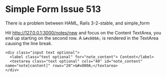 Simple Form Issue 513
========================

There is a problem between HAML, Rails 3-2-stable, and simple\_form

Hit http://127.0.0.1:3000/notes/new and focus on the Content TextArea, you end up starting on the second row. A `&#x000A;` is rendered in the TextArea causing the line break.

    <div class="input text optional">
      <label class="text optional" for="note_content"> Content</label>
      <textarea class="text optional" cols="40" id="note_content" name="note[content]" rows="20">&#x000A;</textarea>
    </div>
